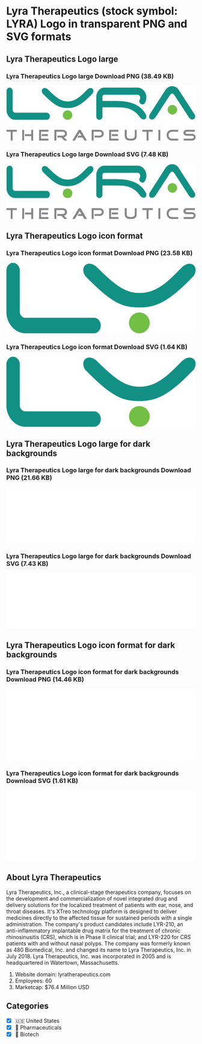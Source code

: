 # Lyra Therapeutics (stock symbol: LYRA) Logo in transparent PNG and SVG formats

## Lyra Therapeutics Logo large

### Lyra Therapeutics Logo large Download PNG (38.49 KB)

![Lyra Therapeutics Logo large Download PNG (38.49 KB)](/img/orig/LYRA_BIG-e8901831.png)

### Lyra Therapeutics Logo large Download SVG (7.48 KB)

![Lyra Therapeutics Logo large Download SVG (7.48 KB)](/img/orig/LYRA_BIG-59048d45.svg)

## Lyra Therapeutics Logo icon format

### Lyra Therapeutics Logo icon format Download PNG (23.58 KB)

![Lyra Therapeutics Logo icon format Download PNG (23.58 KB)](/img/orig/LYRA-d7d3ba6f.png)

### Lyra Therapeutics Logo icon format Download SVG (1.64 KB)

![Lyra Therapeutics Logo icon format Download SVG (1.64 KB)](/img/orig/LYRA-0415d27a.svg)

## Lyra Therapeutics Logo large for dark backgrounds

### Lyra Therapeutics Logo large for dark backgrounds Download PNG (21.66 KB)

![Lyra Therapeutics Logo large for dark backgrounds Download PNG (21.66 KB)](/img/orig/LYRA_BIG.D-df844747.png)

### Lyra Therapeutics Logo large for dark backgrounds Download SVG (7.43 KB)

![Lyra Therapeutics Logo large for dark backgrounds Download SVG (7.43 KB)](/img/orig/LYRA_BIG.D-ba33f4ac.svg)

## Lyra Therapeutics Logo icon format for dark backgrounds

### Lyra Therapeutics Logo icon format for dark backgrounds Download PNG (14.46 KB)

![Lyra Therapeutics Logo icon format for dark backgrounds Download PNG (14.46 KB)](/img/orig/LYRA.D-c03b3efb.png)

### Lyra Therapeutics Logo icon format for dark backgrounds Download SVG (1.61 KB)

![Lyra Therapeutics Logo icon format for dark backgrounds Download SVG (1.61 KB)](/img/orig/LYRA.D-3045d5fe.svg)

## About Lyra Therapeutics

Lyra Therapeutics, Inc., a clinical-stage therapeutics company, focuses on the development and commercialization of novel integrated drug and delivery solutions for the localized treatment of patients with ear, nose, and throat diseases. It's XTreo technology platform is designed to deliver medicines directly to the affected tissue for sustained periods with a single administration. The company's product candidates include LYR-210, an anti-inflammatory implantable drug matrix for the treatment of chronic rhinosinusitis (CRS), which is in Phase II clinical trial; and LYR-220 for CRS patients with and without nasal polyps. The company was formerly known as 480 Biomedical, Inc. and changed its name to Lyra Therapeutics, Inc. in July 2018. Lyra Therapeutics, Inc. was incorporated in 2005 and is headquartered in Watertown, Massachusetts.

1. Website domain: lyratherapeutics.com
2. Employees: 60
3. Marketcap: $76.4 Million USD


## Categories
- [x] 🇺🇸 United States
- [x] 💊 Pharmaceuticals
- [x] 🧬 Biotech
